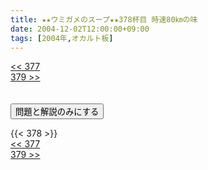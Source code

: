 ```yaml
---
title: ★★ウミガメのスープ★★378杯目 時速80㎞の味
date: 2004-12-02T12:00:00+09:00
tags: [2004年,オカルト板]
---
```

<div class="th_left"><a href="../377"><< 377</a></div>
<div class="th_right"><a href="../379">379 >></a></div>
<br><br>
<script src="../../js/cupsoup.js"></script>
<form>
<input type="button" value="問題と解説のみにする" onClick="toggleCupsoup()">
</form>
{{< 378 >}}
<div class="th_left"><a href="../377"><< 377</a></div>
<div class="th_right"><a href="../379">379 >></a></div>